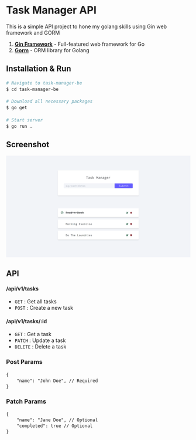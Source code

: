 # Task Manager API

This is a simple API project to hone my golang skills using Gin web framework and GORM

1. [**Gin Framework**](https://gin-gonic.com/) - Full-featured web framework for Go
2. [**Gorm**](https://gorm.io/index.html) - ORM library for Golang

## Installation & Run

```bash
# Navigate to task-manager-be
$ cd task-manager-be

# Download all necessary packages
$ go get

# Start server
$ go run .
```

## Screenshot

![](task-manager.png)

## API

#### /api/v1/tasks

- `GET` : Get all tasks
- `POST` : Create a new task

#### /api/v1/tasks/:id

- `GET` : Get a task
- `PATCH` : Update a task
- `DELETE` : Delete a task

### Post Params

```
{
    "name": "John Doe", // Required
}
```

### Patch Params

```
{
    "name": "Jane Doe", // Optional
    "completed": true // Optional
}
```
